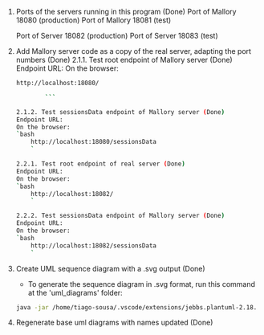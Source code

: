1.  Ports of the servers running in this program (Done)
    Port of Mallory 18080 (production)
    Port of Mallory 18081 (test)

    Port of Server 18082 (production)
    Port of Server 18083 (test)

2.  Add Mallory server code as a copy of the real server, adapting the port numbers (Done)
    2.1.1. Test root endpoint of Mallory server (Done)
    Endpoint URL:
    On the browser:

    ````bash
    http://localhost:18080/

            ```

    2.1.2. Test sessionsData endpoint of Mallory server (Done)
    Endpoint URL:
    On the browser:
    `bash
        http://localhost:18080/sessionsData
        `

    2.2.1. Test root endpoint of real server (Done)
    Endpoint URL:
    On the browser:
    `bash
        http://localhost:18082/
        `

    2.2.2. Test sessionsData endpoint of Mallory server (Done)
    Endpoint URL:
    On the browser:
    `bash
        http://localhost:18082/sessionsData
        `
    ````

3.  Create UML sequence diagram with a .svg output (Done)

    - To generate the sequence diagram in .svg format, run this command at the 'uml_diagrams' folder:

    ```bash
    java -jar /home/tiago-sousa/.vscode/extensions/jebbs.plantuml-2.18.1/plantuml.jar -tsvg sequence_diagram.puml
    ```

4.  Regenerate base uml diagrams with names updated (Done)
